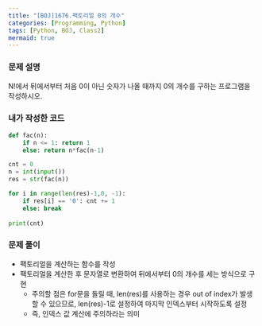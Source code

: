 ```yaml
---
title: "[BOJ]1676.팩토리얼 0의 개수"
categories: [Programming, Python]
tags: [Python, BOJ, Class2]
mermaid: true
---
```

### 문제 설명  
N!에서 뒤에서부터 처음 0이 아닌 숫자가 나올 때까지 0의 개수를 구하는 프로그램을 작성하시오.  

### 내가 작성한 코드  
```python
def fac(n):
    if n <= 1: return 1
    else: return n*fac(n-1)

cnt = 0
n = int(input())
res = str(fac(n))

for i in range(len(res)-1,0, -1):
    if res[i] == '0': cnt += 1
    else: break
    
print(cnt)
```

### 문제 풀이  
- 팩토리얼을 계산하는 함수를 작성  
- 팩토리얼을 계산한 후 문자열로 변환하여 뒤에서부터 0의 개수를 세는 방식으로 구현  
    - 주의할 점은 for문을 돌릴 때, len(res)를 사용하는 경우 out of index가 발생할 수 있으므로, len(res)-1로 설정하여 마지막 인덱스부터 시작하도록 설정  
    - 즉, 인덱스 값 계산에 주의하라는 의미  
